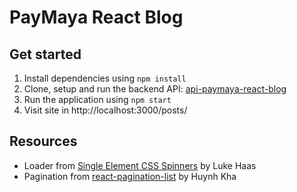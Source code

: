 # PayMaya React Blog

## Get started

1. Install dependencies using `npm install`
2. Clone, setup and run the backend API: [api-paymaya-react-blog](https://github.com/giltroymeren/api-paymaya-react-blog)
3. Run the application using `npm start`
4. Visit site in http://localhost:3000/posts/

## Resources

- Loader from [Single Element CSS Spinners](https://projects.lukehaas.me/css-loaders/) by Luke Haas
- Pagination from [react-pagination-list](https://github.com/htk159131721/react-pagination-list) by Huynh Kha